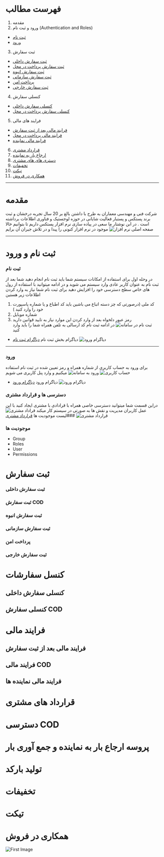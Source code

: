 # فهرست مطالب
1. مقدمه
2. ورود و ثبت نام (Authentication and Roles)
  - [ثبت نام ](#ثبت-نام)
  - [ورود ](#-ورود)
3. ثبت سفارش 
  - [ثبت سفارش داخلی ](#ثبت-سفارش-داخلی)
  - [ثبت سفارش پرداخت در محل ](#ثبت-سفارش-cod)
  - [ثبت سفارش انبوه ](#ثبت-سفارش-انبوه)
  - [ثبت سفارش سازمانی ](#ثبت-سفارش-سازمانی)
  - [پرداخت امن ](#پرداخت-امن)
  - [ثبت سفارش خارجی ](#ثبت-سفارش-خارجی)

4. کنسلی سفارش 
  - [کنسلی سفارش داخلی](#کنسلی-سفارش-داخلی)
  - [کنسلی سفارش پرداخت در محل  ](#کنسلی-سفارش-cod)
5. فرایند های مالی
  - [فرایند مالی بعد از ثبت سفارش](#فرایند-مالی-بعد-از-ثبت-سفارش)
  -  [فرایند مالی پرداخت در محل](#فرایند-مالی-cod)
  - [فرایند مالی نماینده](#فرایند-مالی-نماینده-ها)
   
6.  [قرارداد مشتری](#قرارداد-های-مشتری)
7. [ارجاع بار به نماینده](#پروسه-ارجاع-بار-به-نماینده-و-جمع-آوری-بار)
8. [دستری های های مشتری](#دسترسی-cod) 
9. [تخفیفات ](#تخفیفات)
10. [تیکت](#تیکت)
11. [همکاری در فروش](#همکاری-در-فروش)

---

# مقدمه
 شرکت فنی و مهندسی معماران به طرح با داشتن بالغ بر 20 سال تجربه درخشان و ثبت برند پستکس و پستبار فعالیت شایانی در حوزه لوجستیک و فناوری اطلاعات برداشته است . در ابن نوشتار ما سعی در پیاده سازی نرم افزار پستکس داریم تا بتوانیم خالا موجود در نرم افزار کنونی را پیدا و در تلاش جبران آن برایم 
![صفحه اصلی نرم افزار](pics/home.png)
***
# ثبت نام و ورود 
### ثبت نام 
 در وحله اول برای استفاده از امکانات سیستم شما باید ثبت نام انجام دهید شما بعد از ثبت نام به عنوان کاربر عادی وارد سیستم می شوید و در ادامه میتوانید با استفاده از رول های خاص سطح دسترسی خود را افزایش دهید 
 برای ثبت نام شما نیاز به وارد کردن اطلاعات زیر هستین 
 1. کد ملی (درصورتی که چز دسته اتباع می باشین باید کد اطباع و یا شماره پاسپورت خود را وارد کنید  )
 2. شماره موبایل 
 3. رمز عبور دلخواه 
   بعد از وارد کردن این موارد نیاز به تایید قوانین دارید 
   ![ثبت نام در سامانه](2-Authentication-and-Roles/regester.PNG)
   در ادامه ثبت نام کد ارسالی به تلفن همراه شما را باید وارد کنید 
- دیاگرام بخش ثبت نام 
  [دیاگرام ثبت نام](2-Authentication-and-Roles/BL1-logIn.drawio)
 ![دیاگرام ورود](2-Authentication-and-Roles/BL1-logIn.png)
---
### ورود 
برای ورود به حساب کاربری از  شماره همراه و رمز تعیین شده در ثبت نام استفاده میکنیم و وارد پنل کاربری می شویم 
![ورود به سامانه](2-Authentication-and-Roles/login.PNG)
![حساب کاربری](2-Authentication-and-Roles/accunt.PNG)
- دیاگرام ورود
  [دیاگرام ورود](2-Authentication-and-Roles/BL1-logIn.drawio)
  ![دیاگرام ورود](2-Authentication-and-Roles/BL1-logIn.png)
### دسترسی ها و قرارداد مشتری 
دراین قسمت شما میتوانید دسترسی خاصی همراه با قرادادی با مشتری ایجاد کنید با این عمل کاربران مدیریت و نقش ها به صورتی در سیستم کار میکند 
![قراداد مشتری](2-Authentication-and-Roles/plan.PNG)
###لیست موجودیت ها 
[قرارداد مشتری](2-Authentication-and-Roles/BC1-CustumerPlan.drawio)
![قرارداد مشتری](2-Authentication-and-Roles/BC1-CustumerPlan.png)
### موجودیت ها
- Group
-  Roles
- User
- Permissions
# ثبت سفارش
###   ثبت سفارش داخلی 
### ثبت سفارش COD

### ثبت سفارش انبوه


### ثبت سفارش سازمانی 
### پرداخت امن 
### ثبت سفارش خارجی 

# کنسل سفارشات
## کنسلی سفارش داخلی 
## کنسلی سفارش COD
           
# فرایند مالی
 ## فرایند مالی بعد از ثبت سفارش 
 ## فرایند مالی COD
 ## فرایند مالی نماینده ها 
          
  # قرارداد های مشتری 
  # دسترسی COD
  # پروسه ارجاع بار به نماینده و جمع آوری بار 
  # تولید بارکد 
 # تخفیفات 
 #  تیکت 
 #  همکاری در فروش

![First Image](./pics/afiliat_link.png "Second Image")